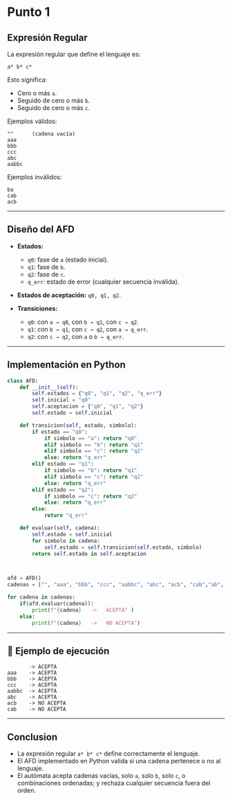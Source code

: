# Punto 1

## Expresión Regular
La expresión regular que define el lenguaje es:

```
a* b* c*
```

Esto significa:
- Cero o más `a`.  
- Seguido de cero o más `b`.  
- Seguido de cero o más `c`.  

Ejemplos válidos:
```
""      (cadena vacía)
aaa
bbb
ccc
abc
aabbc
```

Ejemplos inválidos:
```
ba
cab
acb
```

---

## Diseño del AFD
- **Estados:**
  - `q0`: fase de `a` (estado inicial).  
  - `q1`: fase de `b`.  
  - `q2`: fase de `c`.  
  - `q_err`: estado de error (cualquier secuencia inválida).  

- **Estados de aceptación:** `q0, q1, q2`.  
- **Transiciones:**
  - `q0`: con `a → q0`, con `b → q1`, con `c → q2`.  
  - `q1`: con `b → q1`, con `c → q2`, con `a → q_err`.  
  - `q2`: con `c → q2`, con `a` o `b → q_err`.  

---

## Implementación en Python
```python
class AFD:
    def __init__(self):
        self.estados = {"q0", "q1", "q2", "q_err"}
        self.inicial = "q0"
        self.aceptacion = {"q0", "q1", "q2"}
        self.estado = self.inicial

    def transicion(self, estado, simbolo):
        if estado == "q0":
            if simbolo == "a": return "q0"
            elif simbolo == "b": return "q1"
            elif simbolo == "c": return "q2"
            else: return "q_err"
        elif estado == "q1":
            if simbolo == "b": return "q1"
            elif simbolo == "c": return "q2"
            else: return "q_err"
        elif estado == "q2":
            if simbolo == "c": return "q2"
            else: return "q_err"
        else:
            return "q_err"

    def evaluar(self, cadena):
        self.estado = self.inicial
        for simbolo in cadena:
            self.estado = self.transicion(self.estado, simbolo)
        return self.estado in self.aceptacion



afd = AFD()
cadenas = ["", "aaa", "bbb", "ccc", "aabbc", "abc", "acb", "cab","ab", "bc"]

for cadena in cadenas:
    if(afd.evaluar(cadena)):
        print(f"{cadena}   ->   ACEPTA" )
    else:
        print(f"{cadena}   ->   NO ACEPTA")

```

---

## 📌 Ejemplo de ejecución
```
       -> ACEPTA
aaa    -> ACEPTA
bbb    -> ACEPTA
ccc    -> ACEPTA
aabbc  -> ACEPTA
abc    -> ACEPTA
acb    -> NO ACEPTA
cab    -> NO ACEPTA
```

---

## Conclusion
- La expresión regular `a* b* c*` define correctamente el lenguaje.  
- El AFD implementado en Python valida si una cadena pertenece o no al lenguaje.  
- El autómata acepta cadenas vacías, solo `a`, solo `b`, solo `c`, o combinaciones ordenadas; y rechaza cualquier secuencia fuera del orden.

